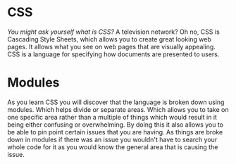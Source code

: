 # CSS

*You might ask yourself what is CSS?* A television network? Oh no, CSS is Cascading Style Sheets, which allows you to create great looking web pages. It allows what you see on web pages that are visually appealing. CSS is a language for specifying how documents are presented to users.

# Modules

As you learn CSS you will discover that the language is broken down using modules. Which helps divide or separate areas. Which allows you to take on one specific area rather than a multiple of things which would result in it being either confusing or overwhelming. By doing this it also allows you to be able to pin point certain issues that you are having. As things are broke down in modules if there was an issue you wouldn't have to search your whole code for it as you would know the general area that is causing the issue.